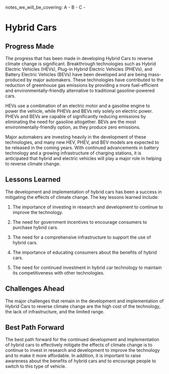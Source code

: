 notes_we_will_be_covering:
A -
B -
C -

# Hybrid Cars

## Progress Made

The progress that has been made in developing Hybrid Cars to reverse climate change is significant. Breakthrough technologies such as Hybrid Electric Vehicles (HEVs), Plug-in Hybrid Electric Vehicles (PHEVs), and Battery Electric Vehicles (BEVs) have been developed and are being mass-produced by major automakers. These technologies have contributed to the reduction of greenhouse gas emissions by providing a more fuel-efficient and environmentally-friendly alternative to traditional gasoline-powered cars.

HEVs use a combination of an electric motor and a gasoline engine to power the vehicle, while PHEVs and BEVs rely solely on electric power. PHEVs and BEVs are capable of significantly reducing emissions by eliminating the need for gasoline altogether. BEVs are the most environmentally-friendly option, as they produce zero emissions.

Major automakers are investing heavily in the development of these technologies, and many new HEV, PHEV, and BEV models are expected to be released in the coming years. With continued advancements in battery technology and a growing infrastructure of charging stations, it is anticipated that hybrid and electric vehicles will play a major role in helping to reverse climate change.

## Lessons Learned

The development and implementation of hybrid cars has been a success in mitigating the effects of climate change. The key lessons learned include:

1. The importance of investing in research and development to continue to improve the technology.

2. The need for government incentives to encourage consumers to purchase hybrid cars.

3. The need for a comprehensive infrastructure to support the use of hybrid cars.

4. The importance of educating consumers about the benefits of hybrid cars.

5. The need for continued investment in hybrid car technology to maintain its competitiveness with other technologies.

## Challenges Ahead

The major challenges that remain in the development and implementation of Hybrid Cars to reverse climate change are the high cost of the technology, the lack of infrastructure, and the limited range.

## Best Path Forward

The best path forward for the continued development and implementation of hybrid cars to effectively mitigate the effects of climate change is to continue to invest in research and development to improve the technology and to make it more affordable. In addition, it is important to raise awareness about the benefits of hybrid cars and to encourage people to switch to this type of vehicle.
